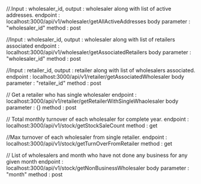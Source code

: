 //.Input : wholesaler_id, output : wholesaler along with list of active addresses.
 endpoint : localhost:3000/api/v1/wholesaler/getAllActiveAddresses
 body parameter : "wholesaler_id"
 method : post


 //Input : wholesaler_id, output : wholesaler along with list of retailers associated
  endpoint : localhost:3000/api/v1/wholesaler/getAssociatedRetailers
  body parameter : "wholesaler_id"
  method : post


  //Input : retailer_id, output : retailer along with list of wholesalers associated.
  endpoint : localhost:3000/api/v1/retailer/getAssociatedWholesaler
  body parameter : "retailer_id"
  method : post

  // Get a retailer who has single wholesaler
  endpoint : localhost:3000/api/v1/retailer/getRetailerWithSingleWhaolesaler
  body parameter : {}
  method : post

  // Total monthly turnover  of each wholesaler for complete year.
  endpoint : localhost:3000/api/v1/stock/getStockSaleCount
  method : get

  //Max turnover of each wholesaler from single retailer.
  endpoint : localhost:3000/api/v1/stock/getTurnOverFromRetailer
  method : get

  // List of wholesalers and month who have not done any business for any given month
  endpoint : localhost:3000/api/v1/stock/getNonBusinessWholesaler
   body parameter : "month"
  method : post



